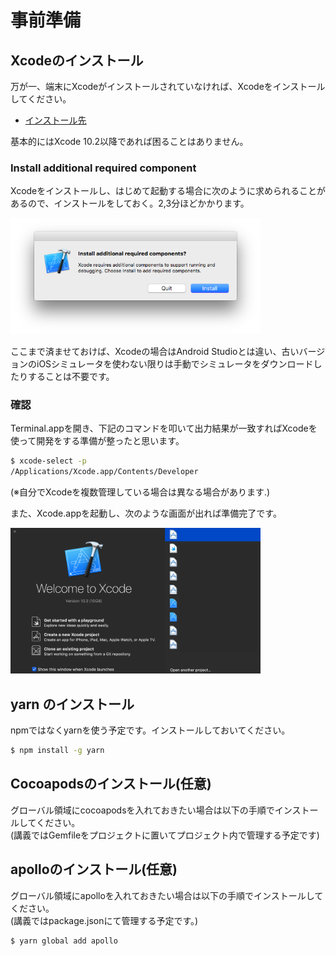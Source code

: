 # 事前準備

## Xcodeのインストール

万が一、端末にXcodeがインストールされていなければ、Xcodeをインストールしてください。

- [インストール先](https://itunes.apple.com/jp/app/xcode/id497799835?mt=12&uo=4&at=10lbMu)

基本的にはXcode 10.2以降であれば困ることはありません。

### Install additional required component

Xcodeをインストールし、はじめて起動する場合に次のように求められることがあるので、インストールをしておく。2,3分ほどかかります。

<img src='./screenshots/preparation_0.png' width=400 />

ここまで済ませておけば、Xcodeの場合はAndroid Studioとは違い、古いバージョンのiOSシミュレータを使わない限りは手動でシミュレータをダウンロードしたりすることは不要です。

### 確認

Terminal.appを開き、下記のコマンドを叩いて出力結果が一致すればXcodeを使って開発をする準備が整ったと思います。

```bash
$ xcode-select -p
/Applications/Xcode.app/Contents/Developer
```

(※自分でXcodeを複数管理している場合は異なる場合があります.)

また、Xcode.appを起動し、次のような画面が出れば準備完了です。

<img src='./screenshots/preparation_1.png' width=400 />

## yarn のインストール

npmではなくyarnを使う予定です。インストールしておいてください。

```bash
$ npm install -g yarn
```

## Cocoapodsのインストール(任意)

グローバル領域にcocoapodsを入れておきたい場合は以下の手順でインストールしてください。  
(講義ではGemfileをプロジェクトに置いてプロジェクト内で管理する予定です)


## apolloのインストール(任意)
グローバル領域にapolloを入れておきたい場合は以下の手順でインストールしてください。  
(講義ではpackage.jsonにて管理する予定です。)

```bash
$ yarn global add apollo
```
